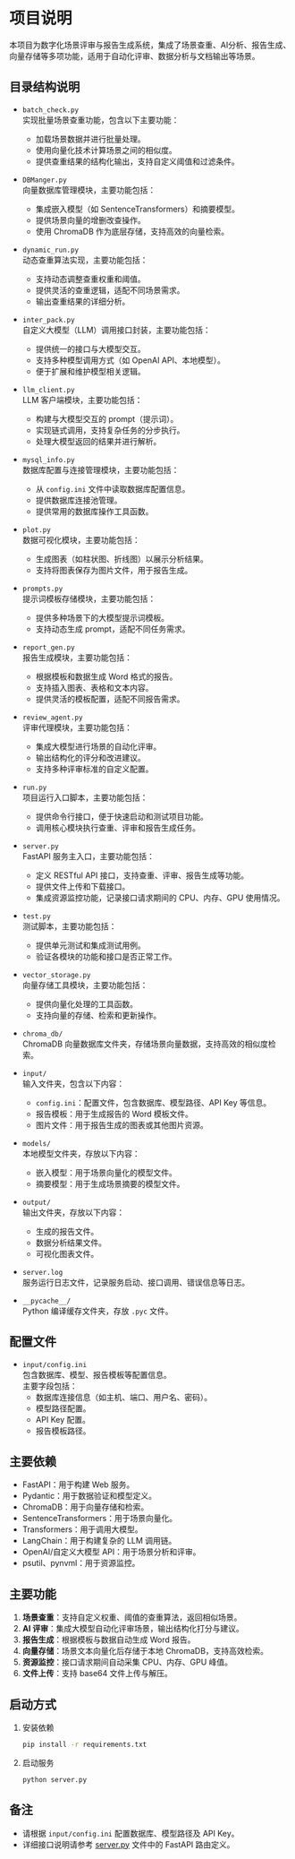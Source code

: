 # 项目说明

本项目为数字化场景评审与报告生成系统，集成了场景查重、AI分析、报告生成、向量存储等多项功能，适用于自动化评审、数据分析与文档输出等场景。

## 目录结构说明

- `batch_check.py`  
  实现批量场景查重功能，包含以下主要功能：
  - 加载场景数据并进行批量处理。
  - 使用向量化技术计算场景之间的相似度。
  - 提供查重结果的结构化输出，支持自定义阈值和过滤条件。

- `DBManger.py`  
  向量数据库管理模块，主要功能包括：
  - 集成嵌入模型（如 SentenceTransformers）和摘要模型。
  - 提供场景向量的增删改查操作。
  - 使用 ChromaDB 作为底层存储，支持高效的向量检索。

- `dynamic_run.py`  
  动态查重算法实现，主要功能包括：
  - 支持动态调整查重权重和阈值。
  - 提供灵活的查重逻辑，适配不同场景需求。
  - 输出查重结果的详细分析。

- `inter_pack.py`  
  自定义大模型（LLM）调用接口封装，主要功能包括：
  - 提供统一的接口与大模型交互。
  - 支持多种模型调用方式（如 OpenAI API、本地模型）。
  - 便于扩展和维护模型相关逻辑。

- `llm_client.py`  
  LLM 客户端模块，主要功能包括：
  - 构建与大模型交互的 prompt（提示词）。
  - 实现链式调用，支持复杂任务的分步执行。
  - 处理大模型返回的结果并进行解析。

- `mysql_info.py`  
  数据库配置与连接管理模块，主要功能包括：
  - 从 `config.ini` 文件中读取数据库配置信息。
  - 提供数据库连接池管理。
  - 提供常用的数据库操作工具函数。

- `plot.py`  
  数据可视化模块，主要功能包括：
  - 生成图表（如柱状图、折线图）以展示分析结果。
  - 支持将图表保存为图片文件，用于报告生成。

- `prompts.py`  
  提示词模板存储模块，主要功能包括：
  - 提供多种场景下的大模型提示词模板。
  - 支持动态生成 prompt，适配不同任务需求。

- `report_gen.py`  
  报告生成模块，主要功能包括：
  - 根据模板和数据生成 Word 格式的报告。
  - 支持插入图表、表格和文本内容。
  - 提供灵活的模板配置，适配不同报告需求。

- `review_agent.py`  
  评审代理模块，主要功能包括：
  - 集成大模型进行场景的自动化评审。
  - 输出结构化的评分和改进建议。
  - 支持多种评审标准的自定义配置。

- `run.py`  
  项目运行入口脚本，主要功能包括：
  - 提供命令行接口，便于快速启动和测试项目功能。
  - 调用核心模块执行查重、评审和报告生成任务。

- `server.py`  
  FastAPI 服务主入口，主要功能包括：
  - 定义 RESTful API 接口，支持查重、评审、报告生成等功能。
  - 提供文件上传和下载接口。
  - 集成资源监控功能，记录接口请求期间的 CPU、内存、GPU 使用情况。

- `test.py`  
  测试脚本，主要功能包括：
  - 提供单元测试和集成测试用例。
  - 验证各模块的功能和接口是否正常工作。

- `vector_storage.py`  
  向量存储工具模块，主要功能包括：
  - 提供向量化处理的工具函数。
  - 支持向量的存储、检索和更新操作。

- `chroma_db/`  
  ChromaDB 向量数据库文件夹，存储场景向量数据，支持高效的相似度检索。

- `input/`  
  输入文件夹，包含以下内容：
  - `config.ini`：配置文件，包含数据库、模型路径、API Key 等信息。
  - 报告模板：用于生成报告的 Word 模板文件。
  - 图片文件：用于报告生成的图表或其他图片资源。

- `models/`  
  本地模型文件夹，存放以下内容：
  - 嵌入模型：用于场景向量化的模型文件。
  - 摘要模型：用于生成场景摘要的模型文件。

- `output/`  
  输出文件夹，存放以下内容：
  - 生成的报告文件。
  - 数据分析结果文件。
  - 可视化图表文件。

- `server.log`  
  服务运行日志文件，记录服务启动、接口调用、错误信息等日志。

- `__pycache__/`  
  Python 编译缓存文件夹，存放 `.pyc` 文件。

## 配置文件

- `input/config.ini`  
  包含数据库、模型、报告模板等配置信息。  
  主要字段包括：
  - 数据库连接信息（如主机、端口、用户名、密码）。
  - 模型路径配置。
  - API Key 配置。
  - 报告模板路径。

## 主要依赖

- FastAPI：用于构建 Web 服务。
- Pydantic：用于数据验证和模型定义。
- ChromaDB：用于向量存储和检索。
- SentenceTransformers：用于场景向量化。
- Transformers：用于调用大模型。
- LangChain：用于构建复杂的 LLM 调用链。
- OpenAI/自定义大模型 API：用于场景分析和评审。
- psutil、pynvml：用于资源监控。

## 主要功能

1. **场景查重**：支持自定义权重、阈值的查重算法，返回相似场景。
2. **AI 评审**：集成大模型自动化评审场景，输出结构化打分与建议。
3. **报告生成**：根据模板与数据自动生成 Word 报告。
4. **向量存储**：场景文本向量化后存储于本地 ChromaDB，支持高效检索。
5. **资源监控**：接口请求期间自动采集 CPU、内存、GPU 峰值。
6. **文件上传**：支持 base64 文件上传与解压。

## 启动方式

1. 安装依赖  
   ```sh
   pip install -r requirements.txt
   ```

2. 启动服务  
   ```sh
   python server.py
   ```

## 备注

- 请根据 `input/config.ini` 配置数据库、模型路径及 API Key。
- 详细接口说明请参考 [server.py](server.py) 文件中的 FastAPI 路由定义。